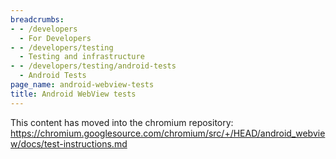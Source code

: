 ```yaml
---
breadcrumbs:
- - /developers
  - For Developers
- - /developers/testing
  - Testing and infrastructure
- - /developers/testing/android-tests
  - Android Tests
page_name: android-webview-tests
title: Android WebView tests
---
```


This content has moved into the chromium repository:
<https://chromium.googlesource.com/chromium/src/+/HEAD/android_webview/docs/test-instructions.md>